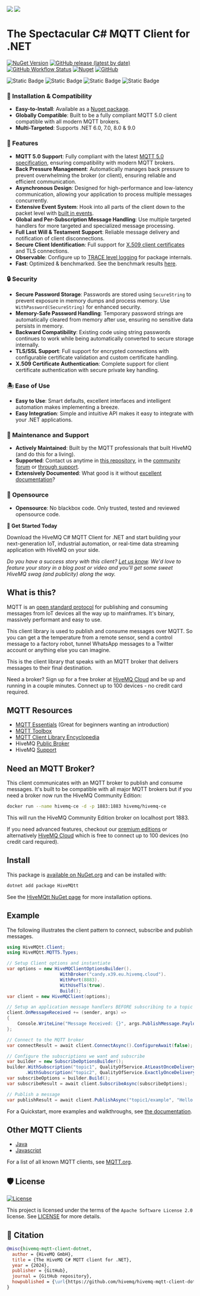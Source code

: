 ![](https://i.imgur.com/YmafvGk.png)
![](https://i.imgur.com/Tnl78V6.png)

# The Spectacular C# MQTT Client for .NET

[![NuGet Version](https://img.shields.io/nuget/v/HiveMQtt?style=for-the-badge)](https://www.nuget.org/packages/HiveMQtt)
[![GitHub release (latest by date)](https://img.shields.io/github/v/release/hivemq/hivemq-mqtt-client-dotnet?style=for-the-badge)](https://github.com/hivemq/hivemq-mqtt-client-dotnet/releases)
[![GitHub Workflow Status](https://img.shields.io/github/actions/workflow/status/hivemq/hivemq-mqtt-client-dotnet/build.yml?style=for-the-badge)](https://github.com/hivemq/hivemq-mqtt-client-dotnet/actions)
[![Nuget](https://img.shields.io/nuget/dt/HiveMQtt?style=for-the-badge)](https://www.nuget.org/packages/HiveMQtt)
[![GitHub](https://img.shields.io/github/license/hivemq/hivemq-mqtt-client-dotnet?style=for-the-badge)](https://github.com/hivemq/hivemq-mqtt-client-dotnet/blob/main/LICENSE)

![Static Badge](https://img.shields.io/badge/.NET-6.0-%23512BD4?style=for-the-badge)
![Static Badge](https://img.shields.io/badge/.NET-7.0-%23512BD4?style=for-the-badge)
![Static Badge](https://img.shields.io/badge/.NET-8.0-%23512BD4?style=for-the-badge)
![Static Badge](https://img.shields.io/badge/.NET-9.0-%23512BD4?style=for-the-badge)

### 💽 Installation & Compatibility
* **Easy-to-Install**: Available as a [Nuget package](https://www.nuget.org/packages/HiveMQtt).
* **Globally Compatible**: Built to be a fully compliant MQTT 5.0 client compatible with all modern MQTT brokers.
* **Multi-Targeted**: Supports .NET 6.0, 7.0, 8.0 & 9.0

### 🚀 Features
* **MQTT 5.0 Support**: Fully compliant with the latest [MQTT 5.0 specification](https://docs.oasis-open.org/mqtt/mqtt/v5.0/mqtt-v5.0.html), ensuring compatibility with modern MQTT brokers.
* **Back Pressure Management**: Automatically manages back pressure to prevent overwhelming the broker (or client), ensuring reliable and efficient communication.
* **Asynchronous Design**: Designed for high-performance and low-latency communication, allowing your application to process multiple messages concurrently.
* **Extensive Event System**: Hook into all parts of the client down to the packet level with [built in events](https://hivemq.github.io/hivemq-mqtt-client-dotnet/docs/events).
* **Global and Per-Subscription Message Handling**: Use multiple targeted handlers for more targeted and specialized message processing.
* **Full Last Will & Testament Support**: Reliable message delivery and notification of client disconnections.
* **Secure Client Identification**: Full support for [X.509 client certificates](https://hivemq.github.io/hivemq-mqtt-client-dotnet/docs/how-to/client-certificates) and TLS connections.
* **Observable**: Configure up to [TRACE level logging](https://hivemq.github.io/hivemq-mqtt-client-dotnet/docs/how-to/debug) for package internals.
* **Fast**: Optimized & benchmarked.  See the benchmark results [here](https://github.com/hivemq/hivemq-mqtt-client-dotnet/blob/main/Benchmarks/ClientBenchmarkApp/README.md).

### 🔒 Security
* **Secure Password Storage**: Passwords are stored using `SecureString` to prevent exposure in memory dumps and process memory. Use `WithPassword(SecureString)` for enhanced security.
* **Memory-Safe Password Handling**: Temporary password strings are automatically cleared from memory after use, ensuring no sensitive data persists in memory.
* **Backward Compatibility**: Existing code using string passwords continues to work while being automatically converted to secure storage internally.
* **TLS/SSL Support**: Full support for encrypted connections with configurable certificate validation and custom certificate handling.
* **X.509 Certificate Authentication**: Complete support for client certificate authentication with secure private key handling.

### 🏝️ Ease of Use
* **Easy to Use**: Smart defaults, excellent interfaces and intelligent automation makes implementing a breeze.
* **Easy Integration**: Simple and intuitive API makes it easy to integrate with your .NET applications.

### 🛟 Maintenance and Support
* **Actively Maintained**: Built by the MQTT professionals that built HiveMQ (and do this for a living).
* **Supported**: Contact us anytime in [this repository](https://github.com/hivemq/hivemq-mqtt-client-dotnet/issues), in the [community forum](https://community.hivemq.com) or [through support](https://www.hivemq.com/support/).
* **Extensively Documented**: What good is it without [excellent documentation](https://hivemq.github.io/hivemq-mqtt-client-dotnet/)?

### 🐧 Opensource
* **Opensource**: No blackbox code.  Only trusted, tested and reviewed opensource code.


**📍 Get Started Today**

Download the HiveMQ C# MQTT Client for .NET and start building your next-generation IoT, industrial automation, or real-time data streaming application with HiveMQ on your side.

_Do you have a success story with this client?  [Let us know](https://www.hivemq.com/contact/?btn=contact-nav).  We'd love to feature your story in a blog post or video and you'll get some sweet HiveMQ swag (and publicity) along the way._

## What is this?

MQTT is an [open standard protocol](https://mqtt.org) for publishing and consuming messages from IoT devices all the way up to mainframes.  It's binary, massively performant and easy to use.

This client library is used to publish and consume messages over MQTT.  So you can get a the temperature from a remote sensor, send a control message to a factory robot, tunnel WhatsApp messages to a Twitter account or anything else you can imagine.

This is the client library that speaks with an MQTT broker that delivers messages to their final destination.

Need a broker? Sign up for a free broker at [HiveMQ Cloud](https://www.hivemq.com/mqtt-cloud-broker/) and be up and running in a couple minutes.  Connect up to 100 devices - no credit card required.

## MQTT Resources

* [MQTT Essentials](https://www.hivemq.com/mqtt-essentials/) (Great for beginners wanting an introduction)
* [MQTT Toolbox](https://www.hivemq.com/mqtt-toolbox/)
* [MQTT Client Library Encyclopedia](https://www.hivemq.com/mqtt-client-library-encyclopedia/)
* HiveMQ [Public Broker](http://www.mqtt-dashboard.com)
* HiveMQ [Support](https://www.hivemq.com/support/)

## Need an MQTT Broker?

This client communicates with an MQTT broker to publish and consume messages.  It's built to be compatible with all major MQTT brokers but if you need a broker now run the HiveMQ Community Edition:

```bash
docker run --name hivemq-ce -d -p 1883:1883 hivemq/hivemq-ce
```

This will run the HiveMQ Community Edition broker on localhost port 1883.

If you need advanced features, checkout our [premium editions](https://www.hivemq.com/hivemq/editions/) or alternatively [HiveMQ Cloud](https://www.hivemq.com/mqtt-cloud-broker/) which is free to connect up to 100 devices (no credit card required).

## Install

This package is [available on NuGet.org](https://www.nuget.org/packages/HiveMQtt/) and can be installed with:

```sh
dotnet add package HiveMQtt
```

See the [HiveMQtt NuGet page](https://www.nuget.org/packages/HiveMQtt/) for more installation options.

## Example

The following illustrates the client pattern to connect, subscribe and publish messages.

```csharp
using HiveMQtt.Client;
using HiveMQtt.MQTT5.Types;

// Setup Client options and instantiate
var options = new HiveMQClientOptionsBuilder().
                    WithBroker("candy.x39.eu.hivemq.cloud").
                    WithPort(8883).
                    WithUseTls(true).
                    Build();
var client = new HiveMQClient(options);

// Setup an application message handlers BEFORE subscribing to a topic
client.OnMessageReceived += (sender, args) =>
{
    Console.WriteLine("Message Received: {}", args.PublishMessage.PayloadAsString);
};

// Connect to the MQTT broker
var connectResult = await client.ConnectAsync().ConfigureAwait(false);

// Configure the subscriptions we want and subscribe
var builder = new SubscribeOptionsBuilder();
builder.WithSubscription("topic1", QualityOfService.AtLeastOnceDelivery)
       .WithSubscription("topic2", QualityOfService.ExactlyOnceDelivery);
var subscribeOptions = builder.Build();
var subscribeResult = await client.SubscribeAsync(subscribeOptions);

// Publish a message
var publishResult = await client.PublishAsync("topic1/example", "Hello Payload");
```

For a Quickstart, more examples and walkthroughs, see [the documentation](https://hivemq.github.io/hivemq-mqtt-client-dotnet/docs/quickstart).

## Other MQTT Clients

* [Java](https://github.com/hivemq/hivemq-mqtt-client)
* [Javascript](https://github.com/hivemq/hivemq-mqtt-web-client)

For a list of all known MQTT clients, see [MQTT.org](https://mqtt.org/software/).

## 🛡 License

[![License](https://img.shields.io/github/license/hivemq/hivemq-mqtt-client-dotnet)](https://github.com/hivemq/hivemq-mqtt-client-dotnet/blob/main/LICENSE)

This project is licensed under the terms of the `Apache Software License 2.0` license. See [LICENSE](https://github.com/hivemq/hivemq-mqtt-client-dotnet/blob/main/LICENSE) for more details.

## 📃 Citation

```bibtex
@misc{hivemq-mqtt-client-dotnet,
  author = {HiveMQ GmbH},
  title = {The HiveMQ C# MQTT client for .NET},
  year = {2024},
  publisher = {GitHub},
  journal = {GitHub repository},
  howpublished = {\url{https://github.com/hivemq/hivemq-mqtt-client-dotnet}}
}
```

